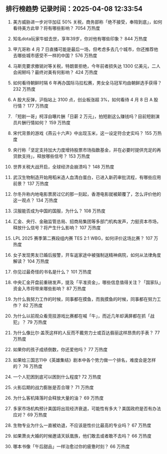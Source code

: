 
## 排行榜趋势 记录时间：2025-04-08 12:33:54
  
  1. 美方威胁进一步对华加征 50% 关税，商务部称「绝不接受，奉陪到底」，如何看待美方此举？将有哪些影响？ 7054 万热度
    
  2. 知名dota玩家牛蛙去世，享年39岁，你对他有哪些印象？ 844 万热度
    
  3. 甲亢哥称 4 月 7 日直播可能是最后一场，但考虑多去几个城市，你还推荐他去哪些城市感受不一样的中国？ 576 万热度
    
  4. 马斯克要求撤销对等关税，特朗普拒绝，今年前者损失达 1300 亿美元，二人会闹掰吗？最终对美有何影响？ 424 万热度
    
  5. 如何看待朝鲜时隔 6 年再办国际马拉松赛，男女全马冠军均由朝鲜选手获得？ 232 万热度
    
  6. A 股大反弹，沪指站上 3100 点，创业板涨超 3%，如何看待 4 月 8 日 A 股行情？ 177 万热度
    
  7. 「短剧一哥」柯淳自曝片酬「日薪 2 万元」，拍短剧这么赚钱吗？目前短剧演员片酬行情如何？ 159 万热度
    
  8. 宋代背景的游戏《燕云十六声》中出现玉米，这一设定符合史实吗？ 155 万热度
    
  9. 央行称「坚定支持加大力度增持股票市场指数基金，并在必要时提供充足的再贷款支持」，释放哪些信号？ 153 万热度
    
  10. 世界关税大战开启，全球经济会崩溃吗？ 148 万热度
    
  11. 武汉生物制造开始用稻米造人血清白蛋白，已进入新药审批流程，有哪些应用前景？ 137 万热度
    
  12. 尔冬升称内地电影票房过亿的那一刻起，香港电影就被颠覆了，怎么评价他的这一观点？ 134 万热度
    
  13. 汉服能否成为中国的国服，为什么？ 108 万热度
    
  14. 汇金、央行、金融监管总局、招商局集团等多部门机构发声，力挺资本市场，释放什么信号？将产生什么影响？ 107 万热度
    
  15. LPL 2025 赛季第二赛段组内赛 TES 2:1 WBG，如何评价这场比赛？ 107 万热度
    
  16. 女子发现男友已婚后报警，开车返家途中被强制送精神病院，如何从法律角度解读？ 104 万热度
    
  17. 你见过最奇怪的书名是什么？ 101 万热度
    
  18. 中央汇金开盘前重磅发声，提及「平准资金」，哪些信息值得关注？「国家队」资金入市将带来哪些影响？ 87 万热度
    
  19. 为什么我努力工作的时候，同事都在摸鱼，而我摸鱼的时候，同事都在努力工作？ 82 万热度
    
  20. 为什么以前观众看竞技游戏比赛都在喊「牛」，而近几年却满屏都在抓「战犯」？ 79 万热度
    
  21. 为什么像比尔·盖茨这样的人反而不戴劳力士或百达翡丽这样昂贵的手表？ 77 万热度
    
  22. 如果你的孩子成绩倒数，你还爱他吗？ 77 万热度
    
  23. 如果给三国志11中《英雄集结》剧本中各个势力做一个排名，难度会是怎样的？ 76 万热度
    
  24. 一个人犯困到底可以困到什么程度? 72 万热度
    
  25. 火影后期的战力膨胀是否合理？ 71 万热度
    
  26. 为什么客机降落时会释放大量的油？ 69 万热度
    
  27. 多家市场机构预计美国将出现经济衰退，可能性有多大？美国政府是否有办法应对？ 69 万热度
    
  28. 生物专业为什么一直被劝退，不应该是性价比最高的专业吗？ 67 万热度
    
  29. 如果萧炎大婚的时候邀请天妖凰族，他们敢去或者敢不去吗？ 66 万热度
    
  30. 哪本书像「午后甜品」一样治愈过你的疲惫时刻？ 66 万热度
    